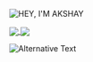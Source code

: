 ![HEY, I'M AKSHAY](https://user-images.githubusercontent.com/58532023/170814848-fa7f525a-c9ee-4383-918d-addad0f25669.svg)

<a href="https://github.com/anuraghazra/github-readme-stats">
  <img align="center" src="https://github-readme-stats.vercel.app/api?username=akshaynarisetti&show_icons=true&theme=radical&count_private=true" />
</a>
<a href="https://github.com/akshaynarisetti/E-Ink">
  <img align="center" src="https://github-readme-stats.vercel.app/api/pin/?username=akshaynarisetti&repo=E-Ink" />
</a>


<img
  src="https://github.com/akshaynarisetti/akshaynarisetti/blob/main/images/stat.svg"
  alt="Alternative Text"
/>
